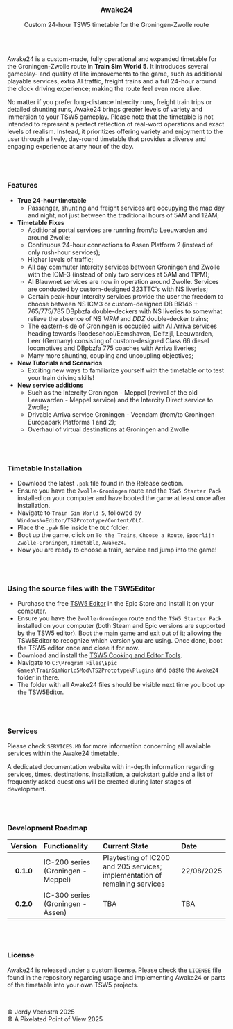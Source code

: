 <h3 align='center'>Awake24</h3>
<p align='center'>
Custom 24-hour TSW5 timetable for the Groningen-Zwolle route</p> <br/> <br/>

Awake24 is a custom-made, fully operational and expanded timetable for the Groningen-Zwolle route in **Train Sim World 5**. It introduces several gameplay- and quality of life improvements to the game, such as additional playable services, extra AI traffic, freight trains and a full 24-hour around the clock driving experience; making the route feel even more alive.

No matter if you prefer long-distance Intercity runs, freight train trips or detailed shunting runs, Awake24 brings greater levels of variety and immersion to your TSW5 gameplay. Please note that the timetable is not intended to represent a perfect reflection of real-word operations and exact levels of realism. Instead, it prioritizes offering variety and enjoyment to the user through a lively, day-round timetable that provides a diverse and engaging experience at any hour of the day.

<br/> <br/>


### Features
* **True 24-hour timetable** 
    * Passenger, shunting and freight services are occupying the map day and night, not just between the traditional hours of 5AM and 12AM;
* **Timetable Fixes**
    * Additional portal services are running from/to Leeuwarden and around Zwolle; 
    * Continuous 24-hour connections to Assen Platform 2 (instead of only rush-hour services); 
    * Higher levels of traffic;
    * All day commuter Intercity services between Groningen and Zwolle with the ICM-3 (instead of only two services at 5AM and 11PM);
    * AI Blauwnet services are now in operation around Zwolle. Services are conducted by custom-designed 323TTC's with NS liveries;
    * Certain peak-hour Intercity services provide the user the freedom to choose between NS ICM3 or custom-designed DB BR146 + 765/775/785 DBpbzfa double-deckers with NS liveries to somewhat relieve the absence of NS *VIRM* and *DDZ* double-decker trains;
    * The eastern-side of Groningen is occupied with AI Arriva services heading towards Roodeschool/Eemshaven, Delfzijl, Leeuwarden, Leer (Germany) consisting of custom-designed Class 66 diesel locomotives and DBpbzfa 775 coaches with Arriva liveries;
    * Many more shunting, coupling and uncoupling objectives;
* **New Tutorials and Scenarios**
    * Exciting new ways to familiarize yourself with the timetable or to test your train driving skills!
* **New service additions**
    * Such as the Intercity Groningen - Meppel (revival of the old Leeuwarden - Meppel service) and the Intercity Direct service to Zwolle;
    * Drivable Arriva service Groningen - Veendam (from/to Groningen Europapark Platforms 1 and 2);
    * Overhaul of virtual destinations at Groningen and Zwolle




<br/><br/>


### Timetable Installation
* Download the latest `.pak` file found in the Release section.
* Ensure you have the `Zwolle-Groningen` route and the `TSW5 Starter Pack` installed on your computer and have booted the game at least once after installation.
* Navigate to `Train Sim World 5`, followed by `WindowsNoEditor/TS2Prototype/Content/DLC`.
* Place the `.pak` file inside the `DLC` folder.
* Boot up the game, click on `To the Trains`, `Choose a Route`, `Spoorlijn Zwolle-Groningen`, `Timetable`, `Awake24`.
* Now you are ready to choose a train, service and jump into the game!


<br/><br/>


### Using the source files with the TSW5Editor
* Purchase the free [TSW5 Editor](https://store.epicgames.com/en-US/p/train-sim-world-5--train-sim-world-pc-editor-beta) in the Epic Store and install it on your computer.
* Ensure you have the `Zwolle-Groningen` route and the `TSW5 Starter Pack` installed on your computer (both Steam and Epic versions are supported by the TSW5 editor). Boot the main game and exit out of it; allowing the TSW5Editor to recognize which version you are using. Once done, boot the TSW5 editor once and close it for now.
* Download and install the [TSW5 Cooking and Editor Tools](https://trainsim.cz/?mod=article&showid=2823a).
* Navigate to `C:\Program Files\Epic Games\TrainSimWorld5Mod\TS2Prototype\Plugins` and paste the `Awake24` folder in there.
* The folder with all Awake24 files should be visible next time you boot up the TSW5Editor.


<br/><br/>




### Services
Please check `SERVICES.MD` for more information concerning all available services within the Awake24 timetable. 

A dedicated documentation website with in-depth information regarding services, times, destinations, installation, a quickstart guide and a list of frequently asked questions will be created during later stages of development.

<br/><br/>



### Development Roadmap

| Version | Functionality | Current State |   Date |
| :------:| :----------- | :-------------|:------|
| **0.1.0** | IC-200 series (Groningen - Meppel) | Playtesting of IC200 and 205 services; implementation of remaining services | 22/08/2025 |
| **0.2.0** | IC-300 series (Groningen - Assen) | TBA | TBA |

<br/><br/>



### License
Awake24 is released under a custom license. Please check the `LICENSE` file found in the repository regarding usage and implementing Awake24 or parts of the timetable into your own TSW5 projects.

<br/>

&copy; Jordy Veenstra 2025 <br>
&copy; A Pixelated Point of View 2025 <br/>